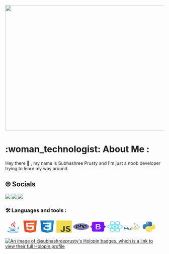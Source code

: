 
<div id="header" align="center">
  <img src="https://www.wallpaperflare.com/static/134/144/1/text-simple-background-black-hello-wallpaper.jpg" height="400px" width="800px">
</div>
<div>
<h1>:woman_technologist: About Me :</h1>
  <p>Hey there 👋 , my name is Subhashree Prusty and I'm just a noob developer trying to learn my way around.</p>
</div>
<div id="badges">
  <h2>🌐 Socials</h2>
  <a href="https://www.linkedin.com/in/subhaprusty/">
  <img src="https://img.shields.io/badge/LINKEDIN-blue?logo=linkedin"></a>
  <a href="https://web.telegram.org/a/">
    <img src="https://img.shields.io/badge/Telegram-%2326A5E4?logo=telegram">
  </a>
  <a href="https://discord.com/channels/@me">
    <img src="https://img.shields.io/badge/DISCORD-grey?logo=discord">
  </a>
</div>
<div>
  <h3>🛠️ Languages and tools :</h3>
  <img src="https://github.com/devicons/devicon/blob/master/icons/java/java-original.svg" height="40px" width="50px">
  <img src="https://github.com/devicons/devicon/blob/master/icons/html5/html5-original.svg" height="40px" width="50px">
  <img src="https://github.com/devicons/devicon/blob/master/icons/css3/css3-original.svg" height="40px" width="50px">
  <img src="https://github.com/devicons/devicon/blob/master/icons/javascript/javascript-original.svg" height="40px" width="50px">
  <img src="https://github.com/devicons/devicon/blob/master/icons/php/php-original.svg" height="40px" width="50px">
  <img src="https://github.com/devicons/devicon/blob/master/icons/bootstrap/bootstrap-original.svg" height="40px" width="50px">
  <img src="https://github.com/devicons/devicon/blob/master/icons/react/react-original.svg" height="40px" width="50px">
  <img src="https://github.com/devicons/devicon/blob/master/icons/mysql/mysql-original-wordmark.svg" height="40px" width="50px">
  <img src="https://github.com/devicons/devicon/blob/master/icons/python/python-original.svg" height="40px" width="50px">
</div>

[![An image of @subhashreeprusty's Holopin badges, which is a link to view their full Holopin profile](https://holopin.me/subhashreeprusty)](https://holopin.io/@subhashreeprusty)
<!--
**SubhashreePrusty/SubhashreePrusty** is a ✨ _special_ ✨ repository because its `README.md` (this file) appears on your GitHub profile.

Here are some ideas to get you started:

- 🔭 I’m currently working on ...
- 🌱 I’m currently learning ...
- 👯 I’m looking to collaborate on ...
- 🤔 I’m looking for help with ...
- 💬 Ask me about ...
- 📫 How to reach me: ...
- 😄 Pronouns: ...
- ⚡ Fun fact: ...
-->
